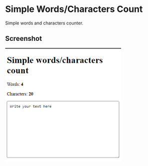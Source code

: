 # Simple Words/Characters Count

Simple words and characters counter.

## Screenshot

![Alt text](screenshot.png)
